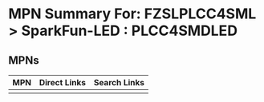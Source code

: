 



# MPN Summary For: FZSLPLCC4SML > SparkFun-LED : PLCC4SMDLED

## MPNs
  

|MPN|Direct Links|Search Links|
| :--- | :--- | :--- |
||||
